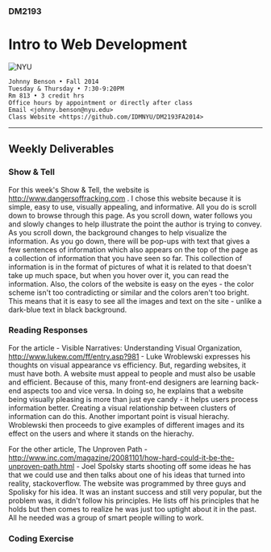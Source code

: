 ### DM2193

# Intro to Web Development

![NYU](http://j-hnnybens-n.com/capture/imami.png)

    Johnny Benson • Fall 2014
    Tuesday & Thursday • 7:30-9:20PM
    Rm 813 • 3 credit hrs
    Office hours by appointment or directly after class
    Email <johnny.benson@nyu.edu>
    Class Website <https://github.com/IDMNYU/DM2193FA2014>

---

## Weekly Deliverables

### Show & Tell
For this week's Show & Tell, the website is http://www.dangersoffracking.com . I chose this website because it is
simple, easy to use, visually appealing, and informative. All you do is scroll down to browse through this page. As you scroll
down, water follows you and slowly changes to help illustrate the point the author is trying to convey. 
As you scroll down, the background changes to help visualize the information. As you go down, there will be
pop-ups with text that gives a few sentences of information which also appears on the top of the page as a collection
of information that you have seen so far. This collection of information is in the format of pictures of what it is related to
that doesn't take up much space, but when you hover over it, you can read the information.
Also, the colors of the website is easy on the eyes - the color scheme isn't too contradicting or similar and the colors aren't too bright.
This means that it is easy to see all the images and text on the site - unlike a dark-blue text in black background.

### Reading Responses
For the article - Visible Narratives: Understanding Visual Organization, http://www.lukew.com/ff/entry.asp?981 - Luke Wroblewski expresses his thoughts
on visual appearance vs efficiency. But, regarding websites, it must have both. A website must appeal to people and must also be usable and efficient. Because
of this, many front-end designers are learning back-end aspects too and vice versa. In doing so, he explains that a website being visually pleasing is more
than just eye candy - it helps users process information better. Creating a visual relationship between clusters of information can do this. Another important point is visual hierachy. 
Wroblewski then proceeds to give examples of different images and its effect on the users and where it stands on the hierachy.

For the other article, The Unproven Path - http://www.inc.com/magazine/20081101/how-hard-could-it-be-the-unproven-path.html - Joel Spolsky starts shooting off some
ideas he has that we could use and then talks about one of his ideas that turned into reality, stackoverflow. The website was programmed by three guys and Spolisky for his
idea. It was an instant success and still very popular, but the problem was, it didn't follow his principles. He lists off his principles that he holds but then
comes to realize he was just too uptight about it in the past. All he needed was a group of smart people willing to work. 

### Coding Exercise
